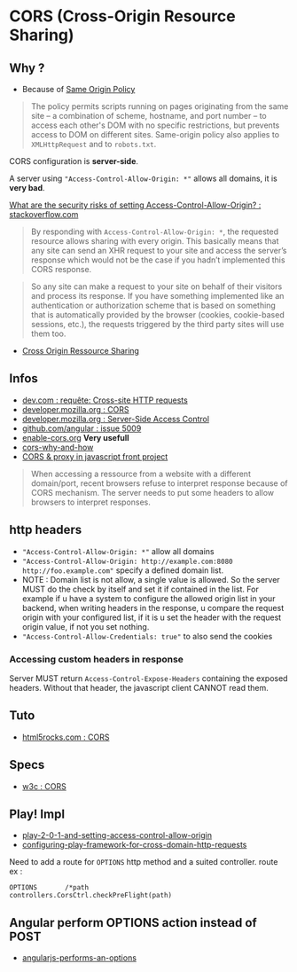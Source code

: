 
# CORS (Cross-Origin Resource Sharing)

## Why ?
- Because of [Same Origin Policy](http://en.wikipedia.org/wiki/Same_origin_policy)

> The policy permits scripts running on pages originating from the same site – a combination of scheme, hostname, and port number – to access each other's DOM with no specific restrictions, but prevents access to DOM on different sites. 
Same-origin policy also applies to `XMLHttpRequest` and to `robots.txt`.

CORS configuration is **server-side**.

A server using `"Access-Control-Allow-Origin: *"` allows all domains, it is **very bad**.

[What are the security risks of setting Access-Control-Allow-Origin? : stackoverflow.com](http://stackoverflow.com/questions/12001269/what-are-the-security-risks-of-setting-access-control-allow-origin)

> By responding with `Access-Control-Allow-Origin: *`, the requested resource allows sharing with every origin. This basically means that any site can send an XHR request to your site and access the server’s response which would not be the case if you hadn’t implemented this CORS response.

> So any site can make a request to your site on behalf of their visitors and process its response. If you have something implemented like an authentication or authorization scheme that is based on something that is automatically provided by the browser (cookies, cookie-based sessions, etc.), the requests triggered by the third party sites will use them too.

- [Cross Origin Ressource Sharing](http://en.wikipedia.org/wiki/Cross-origin_resource_sharing)

## Infos
- [dev.com : requête: Cross-site HTTP requests](http://www.developpez.net/forums/d755910/applications/sig-systeme-d-information-geographique/ign-api-geoportail/requete-cross-site-http-requests/)
- [developer.mozilla.org : CORS](https://developer.mozilla.org/en-US/docs/HTTP/Access_control_CORS?redirectlocale=en-US&redirectslug=HTTP_access_control)
- [developer.mozilla.org : Server-Side Access Control](https://developer.mozilla.org/en-US/docs/Server-Side_Access_Control)
- [github.com/angular : issue 5009](https://github.com/angular/angular.js/issues/5009)
- [enable-cors.org](http://enable-cors.org/) **Very usefull**
- [cors-why-and-how](http://haanto.com/cors-why-and-how/)
- [CORS & proxy in javascript front project](http://blog.javascripting.com/2015/01/17/dont-hassle-with-cors/)

> When accessing a ressource from a website with a different domain/port, recent browsers refuse to interpret response because of CORS mechanism.
> The server needs to put some headers to allow browsers to interpret responses.

## http headers

- `"Access-Control-Allow-Origin: *"` allow all domains
- `"Access-Control-Allow-Origin: http://example.com:8080 http://foo.example.com"` specify a defined domain list.
- NOTE : Domain list is not allow, a single value is allowed. So the server MUST do the check by itself and set it if contained in the list.
For example if u have a system to configure the allowed origin list in your backend, when writing headers in the response, u compare the request origin with your configured list, if it is u set the header with the request origin value, if not you set nothing.
- `"Access-Control-Allow-Credentials: true"` to also send the cookies

### Accessing custom headers in response
Server MUST return `Access-Control-Expose-Headers` containing the exposed headers.
Without that header, the javascript client CANNOT read them.

## Tuto
- [html5rocks.com : CORS](http://www.html5rocks.com/en/tutorials/cors/)

## Specs
- [w3c : CORS](http://www.w3.org/TR/cors/)

## Play! Impl
- [play-2-0-1-and-setting-access-control-allow-origin](http://stackoverflow.com/questions/14430119/play-2-0-1-and-setting-access-control-allow-origin)
- [configuring-play-framework-for-cross-domain-http-requests](http://www.entreotrascosas.net/configuring-play-framework-for-cross-domain-http-requests/)

Need to add a route for `OPTIONS` http method and a suited controller.
route ex : 
```
OPTIONS       /*path                 controllers.CorsCtrl.checkPreFlight(path)
```

## Angular perform OPTIONS action instead of POST
- [angularjs-performs-an-options](http://stackoverflow.com/questions/12111936/angularjs-performs-an-options-http-request-for-a-cross-origin-resource)
